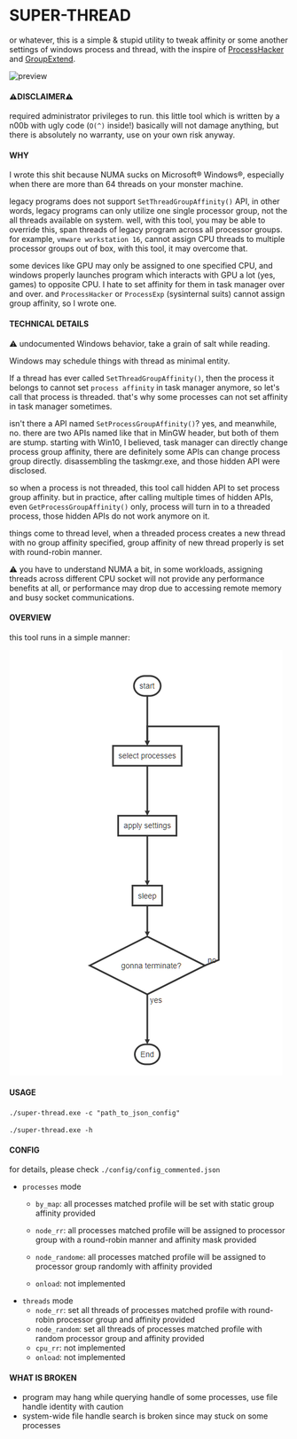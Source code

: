 # SUPER-THREAD

or whatever, this is a simple & stupid utility to tweak affinity or some another settings of windows process and thread, with the inspire of [ProcessHacker](https://github.com/processhacker/processhacker) and [GroupExtend](https://github.com/jeremycollake/groupextend).



![preview](./doc/preview.gif)



#### **⚠DISCLAIMER⚠**

required administrator privileges to run. this little tool which is written by a n00b with ugly code (`O(^)` inside!) basically will not damage anything, but there is absolutely no warranty, use on your own risk anyway.



#### WHY

I wrote this shit because NUMA sucks on Microsoft® Windows®, especially when there are more than 64 threads on your monster machine.

legacy programs does not support `SetThreadGroupAffinity()` API, in other words, legacy programs can only utilize one single processor group, not the all threads available on system. well, with this tool, you may be able to override this, span threads of legacy program across all processor groups. for example, `vmware workstation 16`, cannot assign CPU threads to multiple processor groups out of box, with this tool, it may overcome that.

some devices like GPU may only be assigned to one specified CPU, and windows properly launches program which interacts with GPU a lot (yes, games) to opposite CPU. I hate to set affinity for them in task manager over and over. and `ProcessHacker` or `ProcessExp` (sysinternal suits) cannot assign group affinity, so I wrote one. 

#### TECHNICAL DETAILS

⚠ undocumented Windows behavior, take a grain of salt while reading.

Windows may schedule things with thread as minimal entity.

If a thread has ever called `SetThreadGroupAffinity()`, then the process it belongs to cannot set `process affinity` in task manager anymore, so let's call that process is threaded. that's why some processes can not set affinity in task manager sometimes.

isn't there a API named `SetProcessGroupAffinity()`? yes, and meanwhile, no. there are two APIs named like that in MinGW header, but both of them are stump. starting with Win10, I believed, task manager can directly change process group affinity, there are definitely some APIs can change process group directly. disassembling the taskmgr.exe, and those hidden API were disclosed.  

so when a process is not threaded, this tool call hidden API to set process group affinity. but in practice, after calling multiple times of hidden APIs, even `GetProcessGroupAffinity()` only, process will turn in to a threaded process, those hidden APIs do not work anymore on it.

things come to thread level, when a threaded process creates a new thread with no group affinity specified, group affinity of new thread properly is set with round-robin manner.

⚠ you have to understand NUMA a bit, in some workloads, assigning threads across different CPU socket will not provide any performance benefits at all, or performance may drop due to accessing remote memory and busy socket communications.

#### OVERVIEW

this tool runs in a simple manner:

![](./doc/flow.png)

#### USAGE

`./super-thread.exe -c "path_to_json_config"`

`./super-thread.exe -h`

#### CONFIG

for details, please check `./config/config_commented.json`

* `processes` mode
  * `by_map`: all processes matched profile will be set with static group affinity provided
  
  * `node_rr`: all processes matched profile will be assigned to processor group with a round-robin manner and affinity mask provided
  * `node_randome`: all processes matched profile will be assigned to processor group randomly with affinity provided
  * `onload`: not implemented

- `threads` mode
  * `node_rr`: set all threads of processes matched profile with round-robin processor group and affinity provided
  * `node_random`: set all threads of processes matched profile with random processor group and affinity provided
  * `cpu_rr`: not implemented
  * `onload`: not implemented

#### WHAT IS BROKEN

* program may hang while querying handle of some processes, use file handle identity with caution
* system-wide file handle search is broken since may stuck on some processes
